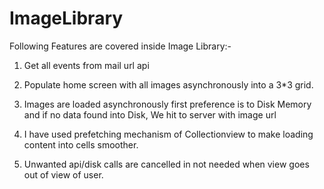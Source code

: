 # ImageLibrary
 
Following Features are covered inside Image Library:-

1. Get all events from mail url api

2. Populate home screen with all images asynchronously into a 3*3 grid.

3. Images are loaded asynchronously first preference is to Disk Memory and if no data found into Disk, 
  We hit to server with image url
 
4. I have used prefetching mechanism of Collectionview to make loading content into cells smoother.

5. Unwanted api/disk calls are cancelled in not needed when view goes out of view of user.
